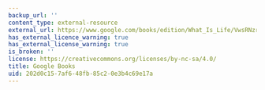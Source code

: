 ```yaml
---
backup_url: ''
content_type: external-resource
external_url: https://www.google.com/books/edition/What_Is_Life/VwsRNzrcCf4C?hl=en&gbpv=1
has_external_licence_warning: true
has_external_license_warning: true
is_broken: ''
license: https://creativecommons.org/licenses/by-nc-sa/4.0/
title: Google Books
uid: 202d0c15-7af6-48fb-85c2-0e3b4c69e17a
---
```

